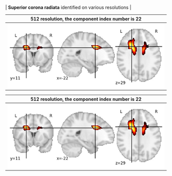 


| **Superior corona radiata** identified on various resolutions |

| 512 resolution, the component index number is 22|  
|:---:|  
| ![Component 512](../512/final/22.jpg "From component 512: Superior corona radiata") |

| 512 resolution, the component index number is 22|  
|:---:|  
| ![Component 512](../512/final/22.jpg "From component 512: Superior corona radiata") |